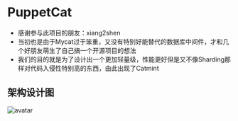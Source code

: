 # PuppetCat
* 感谢参与此项目的朋友：xiang2shen
* 当初也是由于Mycat过于笨重，又没有特别好能替代的数据库中间件，才和几个好朋友萌生了自己搞一个开源项目的想法
* 我们的目的就是为了设计出一个更加轻量级，性能更好但是又不像Sharding那样对代码入侵性特别高的东西，由此出现了Catmint


## 架构设计图
![avatar](http://q2jqzh8ar.bkt.clouddn.com/%E6%9E%B6%E6%9E%84%E8%AE%BE%E8%AE%A1.png)

